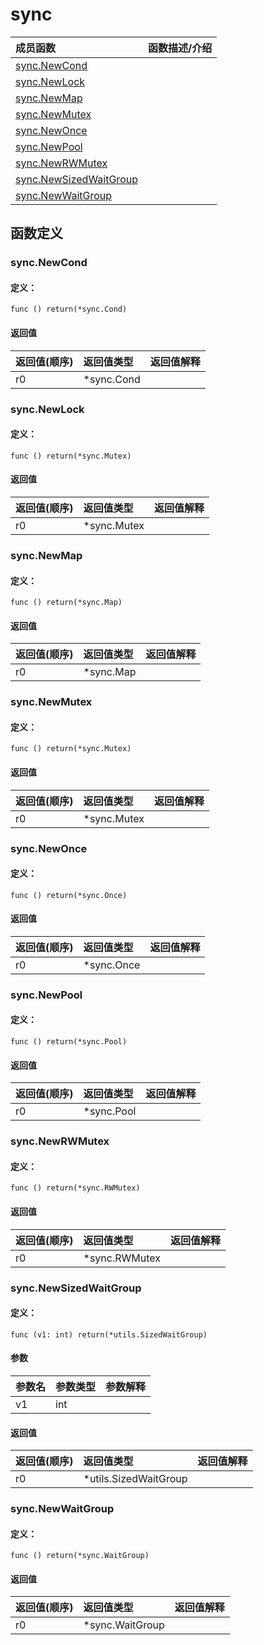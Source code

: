 # sync


|成员函数|函数描述/介绍|
|:------|:--------|
 | [sync.NewCond](#syncnewcond) |  |
 | [sync.NewLock](#syncnewlock) |  |
 | [sync.NewMap](#syncnewmap) |  |
 | [sync.NewMutex](#syncnewmutex) |  |
 | [sync.NewOnce](#syncnewonce) |  |
 | [sync.NewPool](#syncnewpool) |  |
 | [sync.NewRWMutex](#syncnewrwmutex) |  |
 | [sync.NewSizedWaitGroup](#syncnewsizedwaitgroup) |  |
 | [sync.NewWaitGroup](#syncnewwaitgroup) |  |




 



## 函数定义

### sync.NewCond



#### 定义：

`func () return(*sync.Cond) `

 


#### 返回值

|返回值(顺序)|返回值类型|返回值解释|
|:-----------|:---------- |:-----------|
| r0 | *sync.Cond |   |


### sync.NewLock



#### 定义：

`func () return(*sync.Mutex) `

 


#### 返回值

|返回值(顺序)|返回值类型|返回值解释|
|:-----------|:---------- |:-----------|
| r0 | *sync.Mutex |   |


### sync.NewMap



#### 定义：

`func () return(*sync.Map) `

 


#### 返回值

|返回值(顺序)|返回值类型|返回值解释|
|:-----------|:---------- |:-----------|
| r0 | *sync.Map |   |


### sync.NewMutex



#### 定义：

`func () return(*sync.Mutex) `

 


#### 返回值

|返回值(顺序)|返回值类型|返回值解释|
|:-----------|:---------- |:-----------|
| r0 | *sync.Mutex |   |


### sync.NewOnce



#### 定义：

`func () return(*sync.Once) `

 


#### 返回值

|返回值(顺序)|返回值类型|返回值解释|
|:-----------|:---------- |:-----------|
| r0 | *sync.Once |   |


### sync.NewPool



#### 定义：

`func () return(*sync.Pool) `

 


#### 返回值

|返回值(顺序)|返回值类型|返回值解释|
|:-----------|:---------- |:-----------|
| r0 | *sync.Pool |   |


### sync.NewRWMutex



#### 定义：

`func () return(*sync.RWMutex) `

 


#### 返回值

|返回值(顺序)|返回值类型|返回值解释|
|:-----------|:---------- |:-----------|
| r0 | *sync.RWMutex |   |


### sync.NewSizedWaitGroup



#### 定义：

`func (v1: int) return(*utils.SizedWaitGroup) `


#### 参数

|参数名|参数类型|参数解释|
|:-----------|:---------- |:-----------|
| v1 | int |   |





#### 返回值

|返回值(顺序)|返回值类型|返回值解释|
|:-----------|:---------- |:-----------|
| r0 | *utils.SizedWaitGroup |   |


### sync.NewWaitGroup



#### 定义：

`func () return(*sync.WaitGroup) `

 


#### 返回值

|返回值(顺序)|返回值类型|返回值解释|
|:-----------|:---------- |:-----------|
| r0 | *sync.WaitGroup |   |





